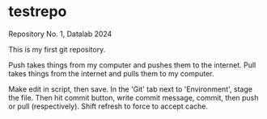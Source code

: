 # testrepo
Repository No. 1, Datalab 2024 

This is my first git repository.

Push takes things from my computer and pushes them to the internet. 
Pull takes things from the internet and pulls them to my computer. 

Make edit in script, then save. In the 'Git' tab next to 'Environment', stage the file. Then hit commit button, write commit message, commit, then push or pull (respectively). Shift refresh to force to accept cache.